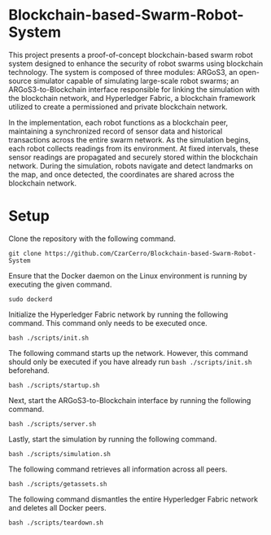 # Blockchain-based-Swarm-Robot-System
This project presents a proof-of-concept blockchain-based swarm robot system designed to enhance the security of robot swarms using blockchain technology. The system is composed of three modules: ARGoS3, an open-source simulator capable of simulating large-scale robot swarms; an ARGoS3-to-Blockchain interface responsible for linking the simulation with the blockchain network, and Hyperledger Fabric, a blockchain framework utilized to create a permissioned and private blockchain network.

In the implementation, each robot functions as a blockchain peer, maintaining a synchronized record of sensor data and historical transactions across the entire swarm network. As the simulation begins, each robot collects readings from its environment. At fixed intervals, these sensor readings are propagated and securely stored within the blockchain network. During the simulation, robots navigate and detect landmarks on the map, and once detected, the coordinates are shared across the blockchain network. 

# Setup
Clone the repository with the following command.
```
git clone https://github.com/CzarCerro/Blockchain-based-Swarm-Robot-System
```

Ensure that the Docker daemon on the Linux environment is running by executing the given command.
```
sudo dockerd
```

Initialize the Hyperledger Fabric network by running the following command. This command only needs to be executed once.
```
bash ./scripts/init.sh
```

The following command starts up the network. However, this command should only be executed if you have already run `bash ./scripts/init.sh` beforehand.
```
bash ./scripts/startup.sh
```

Next, start the ARGoS3-to-Blockchain interface by running the following command.
```
bash ./scripts/server.sh
```

Lastly, start the simulation by running the following command.
```
bash ./scripts/simulation.sh
```

The following command retrieves all information across all peers.
```
bash ./scripts/getassets.sh
```

The following command dismantles the entire Hyperledger Fabric network and deletes all Docker peers.
```
bash ./scripts/teardown.sh
```
